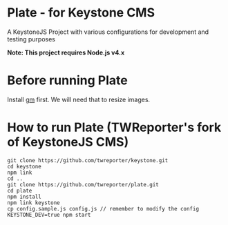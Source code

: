 # Plate - for Keystone CMS

A KeystoneJS Project with various configurations for development and testing purposes

**Note: This project requires Node.js v4.x**

# Before running Plate

Install [gm](git@github.com:aheckmann/gm.git) first.
We will need that to resize images.

# How to run Plate (TWReporter's fork of KeystoneJS CMS)

```
git clone https://github.com/twreporter/keystone.git
cd keystone
npm link
cd ..
git clone https://github.com/twreporter/plate.git
cd plate
npm install
npm link keystone
cp config.sample.js config.js // remember to modify the config
KEYSTONE_DEV=true npm start
```
